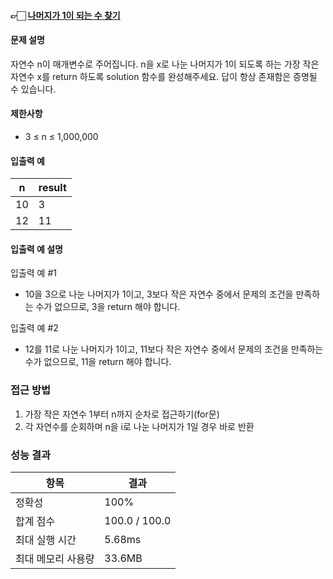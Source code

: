 #### 👉🏻 [나머지가 1이 되는 수 찾기](https://school.programmers.co.kr/learn/courses/30/lessons/87389)

#### 문제 설명

자연수 n이 매개변수로 주어집니다. n을 x로 나눈 나머지가 1이 되도록 하는 가장 작은 자연수 x를 return 하도록 solution 함수를 완성해주세요. 답이 항상 존재함은 증명될 수 있습니다.

#### 제한사항

- 3 ≤ n ≤ 1,000,000

#### 입출력 예

| n   | result |
| --- | ------ |
| 10  | 3      |
| 12  | 11     |

#### 입출력 예 설명

입출력 예 #1

- 10을 3으로 나눈 나머지가 1이고, 3보다 작은 자연수 중에서 문제의 조건을 만족하는 수가 없으므로, 3을 return 해야 합니다.

입출력 예 #2

- 12를 11로 나눈 나머지가 1이고, 11보다 작은 자연수 중에서 문제의 조건을 만족하는 수가 없으므로, 11을 return 해야 합니다.

### 접근 방법

1. 가장 작은 자연수 1부터 n까지 순차로 접근하기(for문)
2. 각 자연수를 순회하며 n을 i로 나눈 나머지가 1일 경우 바로 반환

### 성능 결과

| 항목               | 결과          |
| ------------------ | ------------- |
| 정확성             | 100%          |
| 합계 점수          | 100.0 / 100.0 |
| 최대 실행 시간     | 5.68ms        |
| 최대 메모리 사용량 | 33.6MB        |
